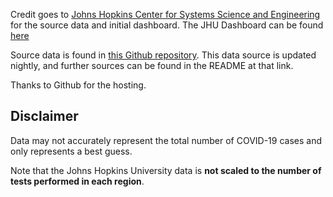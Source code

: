 Credit goes to [Johns Hopkins Center for Systems Science and Engineering](https://coronavirus.jhu.edu/) for the source data and initial dashboard. The JHU Dashboard can be found [here](https://coronavirus.jhu.edu/map.html)

Source data is found in [this Github repository](https://github.com/CSSEGISandData/COVID-19). This data source is updated nightly, and further sources can be found in the README at that link.

Thanks to Github for the hosting.

## Disclaimer

Data may not accurately represent the total number of COVID-19 cases and only represents a best guess.

Note that the Johns Hopkins University data is **not scaled to the number of tests performed in each region**.
